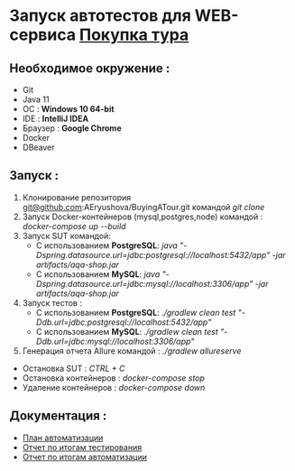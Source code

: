 # Запуск автотестов для WEB-сервиса [Покупка тура](http://localhost:8080/)

## Необходимое окружение :
- Git
- Java 11
- ОС : **Windows 10 64-bit**
- IDE : **IntelliJ IDEA**
- Браузер : **Google Chrome**
- Docker
- DBeaver


## Запуск :
1. Клонирование репозитория git@github.com:AEryushova/BuyingATour.git командой _git clone_
2. Запуск Docker-контейнеров (mysql,postgres,node) командой : _docker-compose up --build_
3. Запуск SUT командой:
   - С использованием **PostgreSQL**: _java "-Dspring.datasource.url=jdbc:postgresql://localhost:5432/app" -jar artifacts/aqa-shop.jar_
   - С использованием **MySQL**: _java "-Dspring.datasource.url=jdbc:mysql://localhost:3306/app" -jar artifacts/aqa-shop.jar_      
4. Запуск тестов :
   - С использованием **PostgreSQL**: _./gradlew clean test "-Ddb.url=jdbc:postgresql://localhost:5432/app"_
   - С использованием **MySQL**: _./gradlew clean test "-Ddb.url=jdbc:mysql://localhost:3306/app"_
5. Генерация отчета Allure командой : _./gradlew allureserve_

- Остановка SUT : _CTRL + C_
- Остановка контейнеров : _docker-compose stop_  
- Удаление контейнеров : _docker-compose down_

## Документация :
- [План автоматизации](https://github.com/AEryushova/Test_Automation/blob/main/docs/Plan.md)
- [Отчет по итогам тестирования](https://github.com/AEryushova/Test_Automation/blob/main/docs/Report.md)
- [Отчет по итогам автоматизации](https://github.com/AEryushova/Test_Automation/blob/main/docs/Summary.md)
